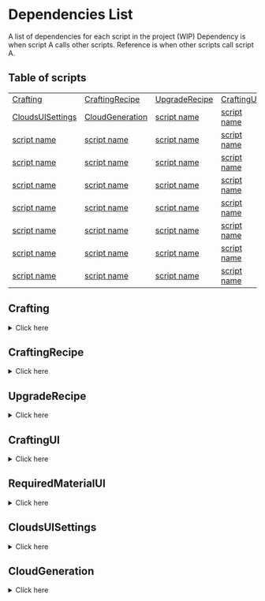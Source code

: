 # Dependencies List

A list of dependencies for each script in the project (WIP)
Dependency is when script A calls other scripts.
Reference is when other scripts call script A.

## Table of scripts

|                             |                             |                             |                             |                             |
|-----------------------------|-----------------------------|-----------------------------|-----------------------------|-----------------------------|
| [Crafting](#crafting) 	  | [CraftingRecipe](#craftingrecipe) | [UpgradeRecipe](#upgraderecipe) | [CraftingUI](#craftingui) | [RequiredMaterialUI](#requiredmaterialui) |
| [CloudsUISettings](#cloudsuisettings) | [CloudGeneration](#cloudgeneration) | [script name](#script_name) | [script name](#script_name) | [script name](#script_name) |
| [script name](#script_name) | [script name](#script_name) | [script name](#script_name) | [script name](#script_name) | [script name](#script_name) |
| [script name](#script_name) | [script name](#script_name) | [script name](#script_name) | [script name](#script_name) | [script name](#script_name) |
| [script name](#script_name) | [script name](#script_name) | [script name](#script_name) | [script name](#script_name) | [script name](#script_name) |
| [script name](#script_name) | [script name](#script_name) | [script name](#script_name) | [script name](#script_name) | [script name](#script_name) |
| [script name](#script_name) | [script name](#script_name) | [script name](#script_name) | [script name](#script_name) | [script name](#script_name) |
| [script name](#script_name) | [script name](#script_name) | [script name](#script_name) | [script name](#script_name) | [script name](#script_name) |
| [script name](#script_name) | [script name](#script_name) | [script name](#script_name) | [script name](#script_name) | [script name](#script_name) |

## Crafting
<details>
  <summary> Click here </summary>
  
| Dependencies    | References |
|-----------------|------------|
| CraftingRecipe    | UpgradeRecipe |
| UpgradeRecipe     | CraftingSlime |
| PlayerInteraction | ---- |
| UIManager         | ----- |
</details>

## CraftingRecipe
<details>
  <summary> Click here </summary>
  
| Dependencies    | References |
|-----------------|------------|
| ItemBase  	   | UpgradeRecipe |
| RequiredMaterial | CraftingUI |
| PlayerInventory  | CraftingRecipeUI |
| ItemStack  	   | UIManager |
| -------------    | Crafting |
</details>

## UpgradeRecipe
<details>
  <summary> Click here </summary>
  
| Dependencies    | References |
|-----------------|------------|
| CraftingRecipe   | Crafting |
| Crafting 		   | CraftingUI |
| PlayerInventory  | CraftingRecipe |
| ItemStack  	   | ----- |
| UIManager        | ----- |
</details>

## CraftingUI
<details>
  <summary> Click here </summary>
  
| Dependencies    | References |
|-----------------|------------|
| CraftingRecipe     | UIManager  |
| PlayerInventory    | CraftingUI |
| CraftingRecipeUI   | ----- |
| RequiredMaterial   | ----- |
| RequiredMaterialUI | ----- |
| UIManager 		 | ----- | 
</details>

## RequiredMaterialUI
<details>
  <summary> Click here </summary>
  
| Dependencies    | References |
|-----------------|------------|
| RequiredMaterial | CraftingUI |
</details>

## CloudsUISettings

<details>
  <summary> Click here </summary>

| Dependencies    | References |
|-----------------|------------|
| CloudGeneration | ---------- |

</details>

## CloudGeneration

<details>
  <summary> Click here </summary>

| Dependencies    | References |
|-----------------|------------|
| ---             | CloudsUISettings |

</details>